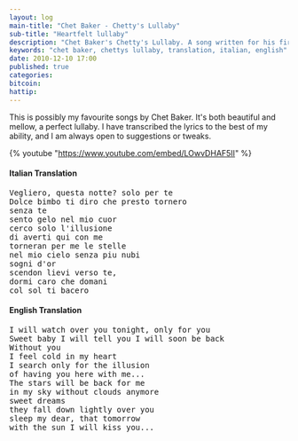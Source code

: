 ```yaml
---
layout: log
main-title: "Chet Baker - Chetty's Lullaby"
sub-title: "Heartfelt lullaby"
description: "Chet Baker's Chetty's Lullaby. A song written for his first child"
keywords: "chet baker, chettys lullaby, translation, italian, english"
date: 2010-12-10 17:00
published: true
categories: 
bitcoin: 
hattip: 
---
```


This is possibly my favourite songs by Chet Baker. It's both beautiful and mellow, a perfect lullaby. I have transcribed the lyrics to the best of my ability, and I am always open to suggestions or tweaks. 

{% youtube "https://www.youtube.com/embed/LOwvDHAF5II" %}

#### Italian Translation

<pre>Vegliero, questa notte? solo per te
Dolce bimbo ti diro che presto tornero
senza te
sento gelo nel mio cuor
cerco solo l'illusione
di averti qui con me
torneran per me le stelle
nel mio cielo senza piu nubi
sogni d'or
scendon lievi verso te,
dormi caro che domani
col sol ti bacero
</pre>

#### English Translation

<pre>I will watch over you tonight, only for you
Sweet baby I will tell you I will soon be back
Without you
I feel cold in my heart
I search only for the illusion
of having you here with me...
The stars will be back for me
in my sky without clouds anymore
sweet dreams
they fall down lightly over you
sleep my dear, that tomorrow
with the sun I will kiss you...</pre>
